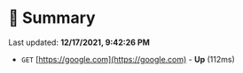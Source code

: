 # 📖 Summary
Last updated: **12/17/2021, 9:42:26 PM**

- `GET` [https://google.com](https://google.com) - **Up** (112ms)

